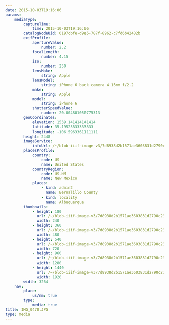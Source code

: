 ```yaml
---
date: 2015-10-03T19:16:06
params:
    mediaType:
        captureTime:
            time: 2015-10-03T19:16:06
        catalogNodeUid: 0197cbfe-d9e5-787f-8962-c7fd6b42482b
        exifProfile:
            apertureValue:
                number: 2.2
            focalLength:
                number: 4.15
            iso:
                number: 250
            lensMake:
                string: Apple
            lensModel:
                string: iPhone 6 back camera 4.15mm f/2.2
            make:
                string: Apple
            model:
                string: iPhone 6
            shutterSpeedValue:
                number: 20.004801050775313
        geoCoordinates:
            elevation: 1539.141414141414
            latitude: 35.19525833333333
            longitude: -106.5963361111111
        height: 2448
        imageService:
            infoUrl: /~/blob-iiif-image-v3/7d8938d2b1571ae3603831d2790c237b3ec922a0b24724d8738fb3a54e0a165f/info.json
        placesProfile:
            country:
                code: US
                name: United States
            countryRegion:
                code: US-NM
                name: New Mexico
            places:
                - kind: admin2
                  name: Bernalillo County
                - kind: locality
                  name: Albuquerque
        thumbnails:
            - height: 180
              url: /~/blob-iiif-image-v3/7d8938d2b1571ae3603831d2790c237b3ec922a0b24724d8738fb3a54e0a165f/full/240%2C180/0/default.jpg
              width: 240
            - height: 360
              url: /~/blob-iiif-image-v3/7d8938d2b1571ae3603831d2790c237b3ec922a0b24724d8738fb3a54e0a165f/full/480%2C360/0/default.jpg
              width: 480
            - height: 540
              url: /~/blob-iiif-image-v3/7d8938d2b1571ae3603831d2790c237b3ec922a0b24724d8738fb3a54e0a165f/full/720%2C540/0/default.jpg
              width: 720
            - height: 960
              url: /~/blob-iiif-image-v3/7d8938d2b1571ae3603831d2790c237b3ec922a0b24724d8738fb3a54e0a165f/full/1280%2C960/0/default.jpg
              width: 1280
            - height: 1440
              url: /~/blob-iiif-image-v3/7d8938d2b1571ae3603831d2790c237b3ec922a0b24724d8738fb3a54e0a165f/full/1920%2C1440/0/default.jpg
              width: 1920
        width: 3264
    nav:
        place:
            us/nm: true
        type:
            media: true
title: IMG_0470.JPG
type: media
---
```

